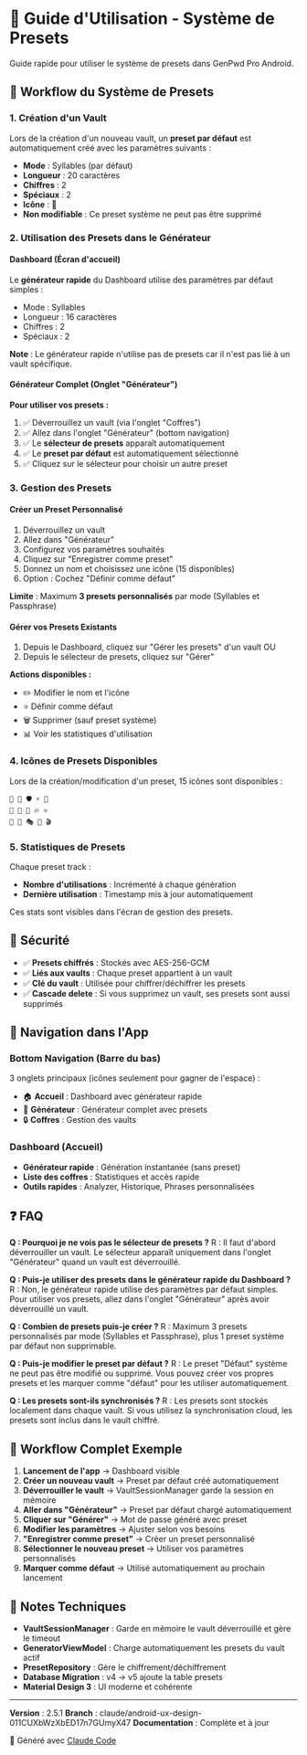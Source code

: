 # 📱 Guide d'Utilisation - Système de Presets

Guide rapide pour utiliser le système de presets dans GenPwd Pro Android.

## 🎯 Workflow du Système de Presets

### 1. Création d'un Vault
Lors de la création d'un nouveau vault, un **preset par défaut** est automatiquement créé avec les paramètres suivants :
- **Mode** : Syllables (par défaut)
- **Longueur** : 20 caractères
- **Chiffres** : 2
- **Spéciaux** : 2
- **Icône** : 🔐
- **Non modifiable** : Ce preset système ne peut pas être supprimé

### 2. Utilisation des Presets dans le Générateur

#### Dashboard (Écran d'accueil)
Le **générateur rapide** du Dashboard utilise des paramètres par défaut simples :
- Mode : Syllables
- Longueur : 16 caractères
- Chiffres : 2
- Spéciaux : 2

**Note** : Le générateur rapide n'utilise pas de presets car il n'est pas lié à un vault spécifique.

#### Générateur Complet (Onglet "Générateur")

**Pour utiliser vos presets :**
1. ✅ Déverrouillez un vault (via l'onglet "Coffres")
2. ✅ Allez dans l'onglet "Générateur" (bottom navigation)
3. ✅ Le **sélecteur de presets** apparaît automatiquement
4. ✅ Le **preset par défaut** est automatiquement sélectionné
5. ✅ Cliquez sur le sélecteur pour choisir un autre preset

### 3. Gestion des Presets

#### Créer un Preset Personnalisé
1. Déverrouillez un vault
2. Allez dans "Générateur"
3. Configurez vos paramètres souhaités
4. Cliquez sur "Enregistrer comme preset"
5. Donnez un nom et choisissez une icône (15 disponibles)
6. Option : Cochez "Définir comme défaut"

**Limite** : Maximum **3 presets personnalisés** par mode (Syllables et Passphrase)

#### Gérer vos Presets Existants
1. Depuis le Dashboard, cliquez sur "Gérer les presets" d'un vault
   OU
2. Depuis le sélecteur de presets, cliquez sur "Gérer"

**Actions disponibles :**
- ✏️ Modifier le nom et l'icône
- ⭐ Définir comme défaut
- 🗑️ Supprimer (sauf preset système)
- 📊 Voir les statistiques d'utilisation

### 4. Icônes de Presets Disponibles

Lors de la création/modification d'un preset, 15 icônes sont disponibles :
```
🔐 🔑 🛡️ ⚡ 🎯
🌟 💎 🚀 🔥 ⭐
💪 🎨 🎭 🎪 🎬
```

### 5. Statistiques de Presets

Chaque preset track :
- **Nombre d'utilisations** : Incrémenté à chaque génération
- **Dernière utilisation** : Timestamp mis à jour automatiquement

Ces stats sont visibles dans l'écran de gestion des presets.

## 🔐 Sécurité

- ✅ **Presets chiffrés** : Stockés avec AES-256-GCM
- ✅ **Liés aux vaults** : Chaque preset appartient à un vault
- ✅ **Clé du vault** : Utilisée pour chiffrer/déchiffrer les presets
- ✅ **Cascade delete** : Si vous supprimez un vault, ses presets sont aussi supprimés

## 🎨 Navigation dans l'App

### Bottom Navigation (Barre du bas)
3 onglets principaux (icônes seulement pour gagner de l'espace) :
- 🏠 **Accueil** : Dashboard avec générateur rapide
- 🔑 **Générateur** : Générateur complet avec presets
- 🔒 **Coffres** : Gestion des vaults

### Dashboard (Accueil)
- **Générateur rapide** : Génération instantanée (sans preset)
- **Liste des coffres** : Statistiques et accès rapide
- **Outils rapides** : Analyzer, Historique, Phrases personnalisées

## ❓ FAQ

**Q : Pourquoi je ne vois pas le sélecteur de presets ?**
R : Il faut d'abord déverrouiller un vault. Le sélecteur apparaît uniquement dans l'onglet "Générateur" quand un vault est déverrouillé.

**Q : Puis-je utiliser des presets dans le générateur rapide du Dashboard ?**
R : Non, le générateur rapide utilise des paramètres par défaut simples. Pour utiliser vos presets, allez dans l'onglet "Générateur" après avoir déverrouillé un vault.

**Q : Combien de presets puis-je créer ?**
R : Maximum 3 presets personnalisés par mode (Syllables et Passphrase), plus 1 preset système par défaut non supprimable.

**Q : Puis-je modifier le preset par défaut ?**
R : Le preset "Défaut" système ne peut pas être modifié ou supprimé. Vous pouvez créer vos propres presets et les marquer comme "défaut" pour les utiliser automatiquement.

**Q : Les presets sont-ils synchronisés ?**
R : Les presets sont stockés localement dans chaque vault. Si vous utilisez la synchronisation cloud, les presets sont inclus dans le vault chiffré.

## 🔄 Workflow Complet Exemple

1. **Lancement de l'app** → Dashboard visible
2. **Créer un nouveau vault** → Preset par défaut créé automatiquement
3. **Déverrouiller le vault** → VaultSessionManager garde la session en mémoire
4. **Aller dans "Générateur"** → Preset par défaut chargé automatiquement
5. **Cliquer sur "Générer"** → Mot de passe généré avec preset
6. **Modifier les paramètres** → Ajuster selon vos besoins
7. **"Enregistrer comme preset"** → Créer un preset personnalisé
8. **Sélectionner le nouveau preset** → Utiliser vos paramètres personnalisés
9. **Marquer comme défaut** → Utilisé automatiquement au prochain lancement

## 📝 Notes Techniques

- **VaultSessionManager** : Garde en mémoire le vault déverrouillé et gère le timeout
- **GeneratorViewModel** : Charge automatiquement les presets du vault actif
- **PresetRepository** : Gère le chiffrement/déchiffrement
- **Database Migration** : v4 → v5 ajoute la table presets
- **Material Design 3** : UI moderne et cohérente

---

**Version** : 2.5.1
**Branch** : claude/android-ux-design-011CUXbWzXbED17n7GUmyX47
**Documentation** : Complète et à jour

🤖 Généré avec [Claude Code](https://claude.com/claude-code)
